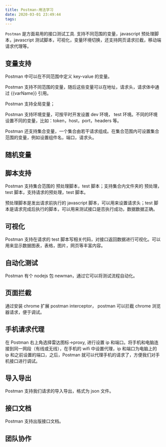 ```yaml
---
title: Postman-用法学习
date: 2020-03-01 23:49:44
tags:
---
```



`Postman` 是方面易用的接口测试工具. 支持不同范围的变量，javascript 预处理脚本，javascript 测试脚本，可视化，变量环境切换，还支持网页请求拦截，移动端请求代理等。

<!-- more -->

## 变量支持

Postman 中可以在不同范围中定义 key-value 的变量。

Postman 支持不同范围的变量，随后这些变量可以在地址，请求头，请求体中通过 {{varName}} 引用。

Postman 支持全局变量；

Postman 支持环境变量，可按平时开发设置 dev 环境， test 环境。不同的环境设置不同的变量，比如：token，host，port，headers 等。

Postman 还支持集合变量，一个集合由若干请求组成。在集合范围内可设置集合范围的变量，例如设置组件名，端口，请求头。

## 随机变量

## 脚本支持

Postman 支持集合范围的 预处理脚本，test 脚本；支持集合内文件夹的 预处理，test 脚本，支持请求的预处理，test 脚本。

预处理脚本是发出请求前执行的 javascript 脚本，可以用来设置请求头；test 脚本是请求完成后执行的脚本，可以用来测试接口是否执行成功，数据数据正确。

## 可视化

Postman 支持在请求的 test 脚本写相关代码，对接口返回数据进行可视化。可以用来显示数据图表，表格，图片，网页等丰富内容。

## 自动化测试

Postman 有个 nodejs 包 newman，通过它可以将测试流程自动化。

## 页面拦截

通过安装 chrome 扩展 postman interceptor， postman 可以拦截 chrome 浏览器请求，便于调试。

## 手机请求代理

在 Postman 右上角选择雷达图标->proxy, 进行设置 ip 和端口。将手机和电脑连接到同一网段（有线或无线），在手机的 wifi 中设置代理，ip 和端口为电脑上的 ip 和之前设置的端口，之后，Postman 就可以代理手机的请求了，方便我们对手机接口进行调试。

## 导入导出

Postman 支持我们请求的导入导出，格式为 json 文件。

## 接口文档

Postman 支持出版接口文档。

## 团队协作
